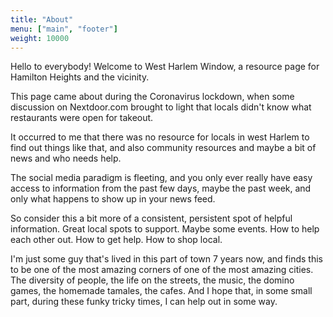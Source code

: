 ```yaml
---
title: "About"
menu: ["main", "footer"]
weight: 10000
---
```


Hello to everybody! Welcome to West Harlem Window, a resource page for Hamilton Heights and the vicinity.

This page came about during the Coronavirus lockdown, when some discussion on Nextdoor.com brought to light that locals didn't know what restaurants were open for takeout.

It occurred to me that there was no resource for locals in west Harlem to find out things like that, and also community resources and maybe a bit of news and who needs help.

The social media paradigm is fleeting, and you only ever really have easy access to information from the past few days, maybe the past week, and only what happens to show up in your news feed.

So consider this a bit more of a consistent, persistent spot of helpful information. Great local spots to support. Maybe some events. How to help each other out. How to get help. How to shop local.

I'm just some guy that's lived in this part of town 7 years now, and finds this to be one of the most amazing corners of one of the most amazing cities. The diversity of people, the life on the streets, the music, the domino games, the homemade tamales, the cafes. And I hope that, in some small part, during these funky tricky times, I can help out in some way.